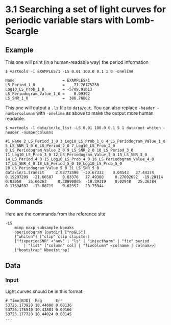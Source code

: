 # 3.1 Searching a set of light curves for periodic variable stars with Lomb-Scargle

## Example
This one will print (in a human-readable way) the period information
```
$ vartools -i EXAMPLES/1 -LS 0.01 100.0 0.1 1 0 -oneline

Name                     = EXAMPLES/1
LS_Period_1_0            =    77.76775250
Log10_LS_Prob_1_0        = -5709.91013
LS_Periodogram_Value_1_0 =    0.99392
LS_SNR_1_0               =  386.76802
```

This one will output a `.ls` file to `data/out`. You can also replace `-header -numbercolumns` with `-oneline` as above to make the output more human readable.
```
$ vartools -l data/in/lc_list -LS 0.01 100.0 0.1 5 1 data/out whiten -header -numbercolumns

#1_Name 2_LS_Period_1_0 3_Log10_LS_Prob_1_0 4_LS_Periodogram_Value_1_0 5_LS_SNR_1_0 6_LS_Period_2_0 7_Log10_LS_Prob_2_0 8_LS_Periodogram_Value_2_0 9_LS_SNR_2_0 10_LS_Period_3_0 11_Log10_LS_Prob_3_0 12_LS_Periodogram_Value_3_0 13_LS_SNR_3_0 14_LS_Period_4_0 15_Log10_LS_Prob_4_0 16_LS_Periodogram_Value_4_0 17_LS_SNR_4_0 18_LS_Period_5_0 19_Log10_LS_Prob_5_0 20_LS_Periodogram_Value_5_0 21_LS_SNR_5_0
data/in/1.transit     2.08772490  -30.67333    0.04543   37.44174     0.19297209  -21.66587    0.03376   27.49300     0.27002692  -19.28114    0.03058   25.66263     0.30890865  -18.39319    0.02948   25.36384     0.17694597  -13.88719    0.02357   20.75944
```

## Commands
Here are the commands from the reference site
```
-LS
    minp maxp subsample Npeaks
    operiodogram [outdir] ["noGLS"]
    ["whiten"] ["clip" clip clipiter]
    ["fixperiodSNR" <"aov" | "ls" | "injectharm" | "fix" period
        | "list" ["column" col] | "fixcolumn" <colname | colnum>>]
    ["bootstrap" Nbootstrap]
```


## Data
### Input
Light curves should be in this format:
```
# Time[BJD]  Mag      Err
53725.173920 10.44080 0.00136
53725.176540 10.43881 0.00166
53725.177720 10.44024 0.00145
...
```
